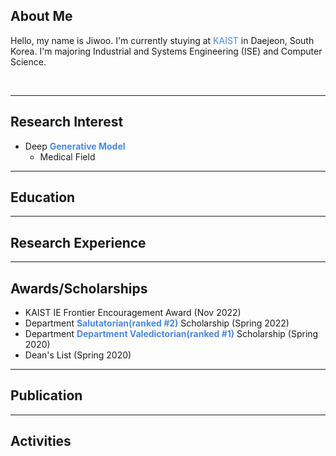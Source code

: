 ## About Me
Hello, my name is Jiwoo. I'm currently stuying at <span style="color:#4B89DC">KAIST</span> in Daejeon, South Korea. I'm majoring Industrial and Systems Engineering (ISE) and Computer Science. 

<br>

---

## Research Interest
- Deep **<span style="color:#4B89DC">Generative Model</span>**
  - Medical Field

***

## Education

***

## Research Experience

***

## Awards/Scholarships
- KAIST IE Frontier Encouragement Award (Nov 2022)
- Department <b><span style="color:#4B89DC;">Salutatorian(ranked #2)</b> Scholarship (Spring 2022)
- Department <b><span style="color:#4B89DC;">Department Valedictorian(ranked #1)</span></b> Scholarship (Spring 2020)
- Dean's List (Spring 2020)

***

## Publication

***

## Activities

